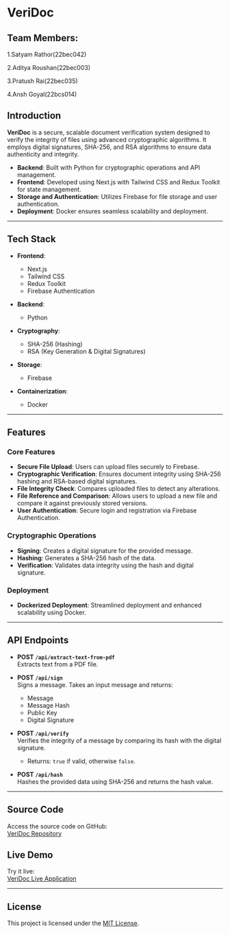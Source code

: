 # VeriDoc

## Team Members:<br>

1.Satyam Rathor(22bec042)<br>

2.Aditya Roushan(22bec003)<br>

3.Pratush Rai(22bec035)<br>

4.Ansh Goyal(22bcs014)<br>


## Introduction

**VeriDoc** is a secure, scalable document verification system designed to verify the integrity of files using advanced cryptographic algorithms. It employs digital signatures, SHA-256, and RSA algorithms to ensure data authenticity and integrity. 

- **Backend**: Built with Python for cryptographic operations and API management.  
- **Frontend**: Developed using Next.js with Tailwind CSS and Redux Toolkit for state management.  
- **Storage and Authentication**: Utilizes Firebase for file storage and user authentication.  
- **Deployment**: Docker ensures seamless scalability and deployment.

---

## Tech Stack

- **Frontend**:  
  - Next.js  
  - Tailwind CSS  
  - Redux Toolkit  
  - Firebase Authentication  

- **Backend**:  
  - Python  

- **Cryptography**:  
  - SHA-256 (Hashing)  
  - RSA (Key Generation & Digital Signatures)  

- **Storage**:  
  - Firebase  

- **Containerization**:  
  - Docker  

---

## Features

### **Core Features**
- **Secure File Upload**: Users can upload files securely to Firebase.  
- **Cryptographic Verification**: Ensures document integrity using SHA-256 hashing and RSA-based digital signatures.  
- **File Integrity Check**: Compares uploaded files to detect any alterations.  
- **File Reference and Comparison**: Allows users to upload a new file and compare it against previously stored versions.  
- **User Authentication**: Secure login and registration via Firebase Authentication.  

### **Cryptographic Operations**
- **Signing**: Creates a digital signature for the provided message.  
- **Hashing**: Generates a SHA-256 hash of the data.  
- **Verification**: Validates data integrity using the hash and digital signature.  

### **Deployment**  
- **Dockerized Deployment**: Streamlined deployment and enhanced scalability using Docker.

---

## API Endpoints

- **POST `/api/extract-text-from-pdf`**  
  Extracts text from a PDF file.

- **POST `/api/sign`**  
  Signs a message. Takes an input message and returns:  
  - Message  
  - Message Hash  
  - Public Key  
  - Digital Signature  

- **POST `/api/verify`**  
  Verifies the integrity of a message by comparing its hash with the digital signature.  
  - Returns: `true` if valid, otherwise `false`.  

- **POST `/api/hash`**  
  Hashes the provided data using SHA-256 and returns the hash value.

---

## Source Code

Access the source code on GitHub:  
[VeriDoc Repository](https://github.com/dotdot0/crypto)

## Live Demo

Try it live:  
[VeriDoc Live Application](https://crypto-zeta-dun.vercel.app/)

---

## License

This project is licensed under the [MIT License](LICENSE).
